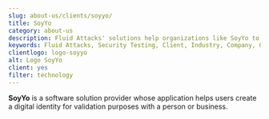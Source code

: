 ```yaml
---
slug: about-us/clients/soyyo/
title: SoyYo
category: about-us
description: Fluid Attacks' solutions help organizations like SoyYo to identify security vulnerabilities in their systems and manage their attack surfaces.
keywords: Fluid Attacks, Security Testing, Client, Industry, Company, Organization, Pentesting, Ethical Hacking, Soyyo
clientlogo: logo-soyyo
alt: Logo SoyYo
client: yes
filter: technology
---
```


**SoyYo** is a software solution provider
whose application helps users
create a digital identity
for validation purposes with a person or business.

